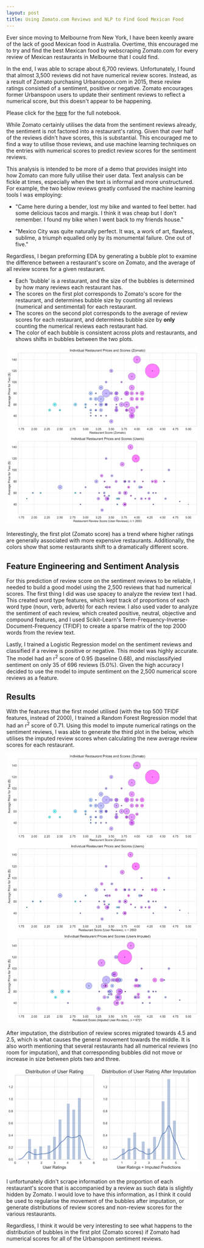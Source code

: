```yaml
---
layout: post
title: Using Zomato.com Reviews and NLP to Find Good Mexican Food
---
```


Ever since moving to Melbourne from New York, I have been keenly aware of the lack of good Mexican food in Australia. Overtime, this encouraged me to try and find the best Mexican food by webscraping Zomato.com for every review of Mexican restaurants in Melbourne that I could find.

In the end, I was able to scrape about 6,700 reviews. Unfortunately, I found that almost 3,500 reviews did not have numerical review scores. Instead, as a result of Zomato purchasing Urbanspoon.com in 2015, these review ratings consisted of a sentiment, positive or negative. Zomato encourages former Urbanspoon users to update their sentiment reviews to reflect a numerical score, but this doesn't appear to be happening.

Please click for the [here](https://github.com/SeanTurner026/Portfolio/blob/master/Project%204/Sean%20Turner%20Analysis.ipynb) for the full notebook.

While Zomato certainly utilises the data from the sentiment reviews already, the sentiment is not factored into a restaurant's rating. Given that over half of the reviews didn't have scores, this is substantial. This encouraged me to find a way to utilise those reviews, and use machine learning techniques on the entries with numerical scores to predict review scores for the sentiment reviews.

This analysis is intended to be more of a demo that provides insight into how Zomato can more fully utilise their user data. Text analysis can be fickle at times, especially when the text is informal and more unstructured. For example, the two below reviews greatly confused the machine learning tools I was employing:

- "Came here during a bender, lost my bike and wanted to feel better. had some delicious tacos and margis. I think it was cheap but I don't remember. I found my bike when I went back to my friends house."

- "Mexico City was quite naturally perfect. It was, a work of art, flawless, sublime, a triumph equalled only by its monumental failure. One out of five."

Regardless, I began preforming EDA by generating a bubble plot to examine the difference between a restaurant's score on Zomato, and the average of all review scores for a given restaurant. 

- Each 'bubble' is a restaurant, and the size of the bubbles is determined by how many reviews each restaurant has. 
- The scores on the first plot corresponds to Zomato's score for the restaurant, and determines bubble size by counting all reviews (numerical and sentimental) for each restaurant. 
- The scores on the second plot corresponds to the average of review scores for each restaurant, and determines bubble size by **only** counting the numerical reviews each restaurant had.
- The color of each bubble is consistent across plots and restaurants, and shows shifts in bubbles between the two plots.

![Image](https://raw.githubusercontent.com/SeanTurner026/Portfolio/master/Capstone%20Project/Images/subplots1.png)

Interestingly, the first plot (Zomato score) has a trend where higher ratings are generally associated with more expensive restaurants. Additionally, the colors show that some restaurants shift to a dramatically different score.  

## Feature Engineering and Sentiment Analysis

For this prediction of review score on the sentiment reviews to be reliable, I needed to build a good model using the 2,500 reviews that had numerical scores. The first thing I did was use spacey to analyze the review text I had. This created word type features, which kept track of proportions of each word type (noun, verb, adverb) for each review. I also used vader to analyze the sentiment of each review, which created positive, neutral, objective and compound features, and I used Scikit-Learn's Term-Frequency-Inverse-Document-Frequency (TFIDF) to create a sparse matrix of the top 2000 words from the review text. 

Lastly, I trained a Logistic Regression model on the sentiment reviews and classified if a review is positive or negative. This model was highly accurate. The model had an r<sup>2</sup> score of 0.95 (baseline 0.68), and misclassifyied sentiment on only 35 of 696 reviews (5.0%). Given the high accuracy I decided to use the model to impute sentiment on the 2,500 numerical score reviews as a feature.

## Results

With the features that the first model utilised (with the top 500 TFIDF features, instead of 2000), I trained a Random Forest Regression model that had an r<sup>2</sup> score of 0.71. Using this model to impute numerical ratings on the sentiment reviews, I was able to generate the third plot in the below, which utilises the imputed review scores when calculating the new average review scores for each restaurant.

![Image](https://raw.githubusercontent.com/SeanTurner026/Portfolio/master/Capstone%20Project/Images/subplots2.png)

After imputation, the distribution of review scores migrated towards 4.5 and 2.5, which is what causes the general movement towards the middle. It is also worth mentioning that several restaurants had all numerical reviews (no room for imputation), and that corresponding bubbles did not move or increase in size between plots two and three. 

![Image](https://github.com/SeanTurner026/Portfolio/blob/master/Capstone%20Project/Images/subplots3.png)

I unfortunately didn't scrape information on the proportion of each restaurant's score that is accompanied by a review as such data is slightly hidden by Zomato. I would love to have this information, as I think it could be used to regularise the movement of the bubbles after imputation, or generate distributions of review scores and non-review scores for the various restaurants.

Regardless, I think it would be very interesting to see what happens to the distribution of bubbles in the first plot (Zomato scores) if Zomato had numerical scores for all of the Urbanspoon sentiment reviews.



